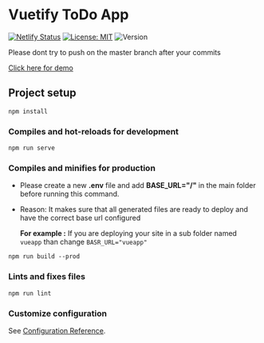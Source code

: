 # Vuetify ToDo App

[![Netlify Status](https://api.netlify.com/api/v1/badges/df47ca5d-30c0-4d7e-9f43-edc17ebe5d4e/deploy-status)](https://dcwebd.netlify.com) [![License: MIT](https://img.shields.io/badge/License-MIT-yellow.svg)](https://opensource.org/licenses/MIT) ![Version](https://img.shields.io/github/release/smitpatelx/dcwebd-vue.svg)

Please dont try to push on the master branch after your commits

[Click here for demo](https://dcwebd.netlify.com)

## Project setup

```
npm install
```

### Compiles and hot-reloads for development

```
npm run serve
```

### Compiles and minifies for production

- Please create a new **.env** file and add **BASE_URL="/"** in the main folder before running this command.
- Reason: It makes sure that all generated files are ready to deploy and have the correct base url configured

  **For example :**
  If you are deploying your site in a sub folder named `vueapp` than change `BASR_URL="vueapp"`

```
npm run build --prod
```

### Lints and fixes files

```
npm run lint
```

### Customize configuration

See [Configuration Reference](https://cli.vuejs.org/config/).
